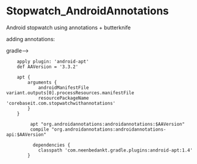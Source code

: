 # Stopwatch_AndroidAnnotations
Android stopwatch using annotations + butterknife

adding annotations:

gradle-->

        apply plugin: 'android-apt'
        def AAVersion = '3.3.2'
        
        apt {
            arguments {
                androidManifestFile variant.outputs[0].processResources.manifestFile
                resourcePackageName 'corebaseit.com.stopwatchwithannotations'
            }
        }
        
             apt "org.androidannotations:androidannotations:$AAVersion"
             compile "org.androidannotations:androidannotations-api:$AAVersion"
             
              dependencies {
                classpath 'com.neenbedankt.gradle.plugins:android-apt:1.4'
            }
